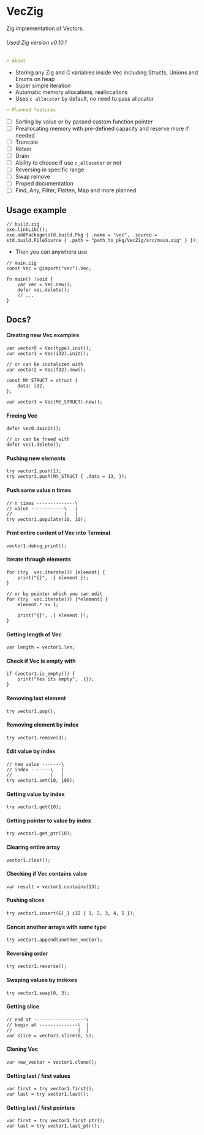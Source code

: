 # VecZig
Zig implementation of Vectors.
###### Used Zig version v0.10.1
```markdown
> About
```
 - Storing any Zig and C variables inside Vec including Structs, Unions and Enums on heap
 - Super simple iteration 
 - Automatic memory allocations, reallocations
 - Uses `c allocator` by default, no need to pass allocator
 ```markdown
> Planned features
```
- [ ] Sorting by value or by passed custom function pointer
- [ ] Preallocating memory with pre-defined capacity and reserve more if needed
- [ ] Truncate
- [ ] Retain
- [ ] Drain
- [ ] Ability to choose if use `c_allocator` or not
- [ ] Reversing in specific range
- [ ] Swap remove
- [ ] Proped documentation
- [ ] Find, Any, Filter, Flatten, Map and more planned.
## Usage example
```zig
// build.zig
exe.linkLibC();
exe.addPackage(std.build.Pkg { .name = "vec", .source = std.build.FileSource { .path = "path_to_pkg/VecZig/src/main.zig" } });
```
- Then you can anywhere use
```zig
// main.zig
const Vec = @import("vec").Vec;

fn main() !void {
	var vec = Vec.new();
	defer vec.delete();
	// ...
}
```
## Docs?

#### Creating new Vec examples

```zig
var vector0 = Vec(type).init();
var vector1 = Vec(i32).init();

// or can be initalized with
var vector2 = Vec(f32).new();

const MY_STRUCT = struct {
	data: i32,
};

var vector3 = Vec(MY_STRUCT).new();
```
#### Freeing Vec
```zig
defer vec0.deinit();

// or can be freed with
defer vec1.delete();
```
#### Pushing new elements
```zig
try vector1.push(1);
try vector3.push(MY_STRUCT { .data = 13, });
```
#### Push same value n times
```zig
// n times --------------\
// value ------------\   |
//                   |   |
try vector1.populate(10, 10);
```
#### Print entire content of Vec into Terminal
```zig
vector1.debug_print();
```
#### Iterate through elements
```zig
for (try  vec.iterate()) |element| {
	print("{}", .{ element });
}

// or by pointer which you can edit
for (try  vec.iterate()) |*element| {
	element.* += 1;
	
	print("{}", .{ element });
}
```
#### Getting length of Vec
```zig
var length = vector1.len;
```
#### Check if Vec is empty with
```zig
if (vector1.is_empty()) {
	print("Yes its empty", .{});
}
```
#### Removing last element
```zig
try vector1.pop();
```
#### Removing element by index
```zig
try vector1.remove(3);
```
#### Edit value by index
```zig
// new value -------\
// index -------\   |
//              |   |
try vector1.set(10, 100);
```
#### Getting value by index
```zig
try vector1.get(10);
```
#### Getting pointer to value by index
```zig
try vector1.get_ptr(10);
```
#### Clearing entire array
```zig
vector1.clear();
```
#### Checking if Vec contains value
```zig
var result = vector1.contains(13);
```
#### Pushing slices
```zig
try vector1.insert(&[_] i32 { 1, 2, 3, 4, 5 });
```
#### Concat another arrays with same type
```zig
try vector1.append(another_vector);
```
#### Reversing order 
```zig
try vector1.reverse();
```
#### Swaping values by indexes
```zig
try vector1.swap(0, 3);
```
#### Getting slice
```zig
// end at -------------------\
// begin at --------------\  |
//                        |  |
var slice = vector1.slice(0, 5);
```
#### Cloning Vec
```zig
var new_vector = vector1.clone();
```
#### Getting last / first values
```zig
var first = try vector1.first();
var last = try vector1.last();
```
#### Getting last / first pointers
```zig
var first = try vector1.first_ptr();
var last = try vector1.last_ptr();
```



